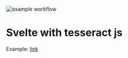 ![example workflow](https://github.com/kaiekaie/tesseract-js-svelte/actions/workflows/main.yml/badge.svg)

# Svelte with tesseract js


Example:
[link](https://tesseractjs-svelte.herokuapp.com/)
